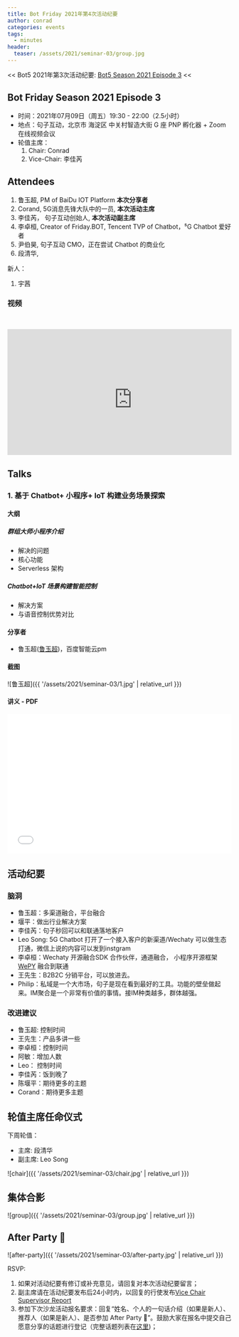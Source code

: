 ```yaml
---
title: Bot Friday 2021年第4次活动纪要
author: conrad
categories: events
tags:
  - minutes
header:
  teaser: /assets/2021/seminar-03/group.jpg
---
```


<< Bot5 2021年第3次活动纪要: [Bot5 Season 2021 Episode 3](http://www.bot5.club/events/seminar-minutes-2021-03/) <<

## Bot Friday Season 2021 Episode 3

- 时间：2021年07月09日（周五）19:30 - 22:00（2.5小时）
- 地点：句子互动，北京市 海淀区 中关村智造大街 G 座 PNP 孵化器 + Zoom在线视频会议
- 轮值主席：
    1. Chair: Conrad
    2. Vice-Chair: 李佳芮

## Attendees

1. 鲁玉超, PM of BaiDu IOT Platform **本次分享者**
2. Corand, 5G消息先锋大队中的一员, **本次活动主席**
3. 李佳芮， 句子互动创始人, **本次活动副主席**
4. 李卓桓, Creator of Friday.BOT, Tencent TVP of Chatbot，⁵G Chatbot 爱好者
5. 尹伯昊, 句子互动 CMO，正在尝试 Chatbot 的商业化
6. 段清华,  

新人：

1. 宇茜

### 视频

<div class="video-container" style="
    position: relative;
    padding-bottom:56.25%;
    padding-top:30px;
    height:0;
    overflow:hidden;
">
<iframe width="560" height="315" src="https://youtu.be/MuL-MzvqC-k" frameborder="0" allow="accelerometer; autoplay; clipboard-write; encrypted-media; gyroscope; picture-in-picture" allowfullscreen></iframe>
</div>

## Talks

### 1. 基于 Chatbot+ 小程序+ IoT 构建业务场景探索

#### 大纲

##### 群组大师小程序介绍 

- 解决的问题
- 核心功能
- Serverless 架构

##### Chatbot+IoT 场景构建智能控制

- 解决方案
- 与语音控制优势对比

#### 分享者

- 鲁玉超([鲁玉超](https://github.com/IronConrad))，百度智能云pm

#### 截图

![鲁玉超]({{ '/assets/2021/seminar-03/1.jpg' | relative_url }})

#### 讲义 - PDF

<div class="video-container" style="
    position: relative;
    padding-bottom:56.25%;
    padding-top:30px;
    height:0;
    overflow:hidden;
">
  <iframe
    src='{{ '/assets/js/viewer-js/#/assets/2021/seminar-03/5g-chatbot.pdf' | relative_url }}'
    width='560'
    height='315'
    allowfullscreen
    webkitallowfullscreen
    frameborder="0"
    style="
      position: absolute;
      top:0;
      left:0;
      width:100%;
      height:100%;
    "
  ></iframe>
</div>


## 活动纪要

### 脑洞

- 鲁玉超：多渠道融合，平台融合
- 堰平：做出行业解决方案
- 李佳芮：句子秒回可以和联通落地客户
- Leo Song: 5G Chatbot 打开了一个接入客户的新渠道/Wechaty 可以做生态打通，微信上说的内容可以发到instgram
- 李卓桓：Wechaty 开源融合SDK 合作伙伴，通道融合， 小程序开源框架 [WePY](https://github.com/tencent/wepy) 融合到联通
- 王先生：B2B2C 分销平台，可以放进去。
- Philip：私域是一个大市场，句子是现在看到最好的工具。功能的壁垒做起来。IM聚合是一个非常有价值的事情。接IM种类越多，群体越强。

### 改进建议

- 鲁玉超: 控制时间
- 王先生：产品多讲一些
- 李卓桓：控制时间
- 阿敏：增加人数
- Leo： 控制时间
- 李佳芮：饭到晚了
- 陈堰平：期待更多的主题
- Corand：期待更多主题

## 轮值主席任命仪式

下周轮值：

- 主席: 段清华
- 副主席: Leo Song

![chair]({{ '/assets/2021/seminar-03/chair.jpg' | relative_url }})

## 集体合影

![group]({{ '/assets/2021/seminar-03/group.jpg' | relative_url }})

## After Party 🍻

![after-party]({{ '/assets/2021/seminar-03/after-party.jpg' | relative_url }})

RSVP:

1. 如果对活动纪要有修订或补充意见，请回复对本次活动纪要留言；
2. 副主席请在活动纪要发布后24小时内，以回复的行使发布[Vice Chair Supervisor Report](/manuals/chair/#vice-chair-supervisor-report)
3. 参加下次沙龙活动报名要求：回复“姓名、个人的一句话介绍（如果是新人）、推荐人（如果是新人）、是否参加 After Party 🍻”。鼓励大家在报名中提交自己愿意分享的话题进行登记（完整话题列表在[这里](https://www.bot5.club/talks/))；
